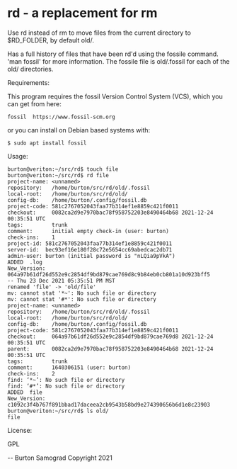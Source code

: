 rd - a replacement for rm
=========================

Use rd instead of rm to move files from the current directory to
$RD_FOLDER, by default old/.

Has a full history of files that have been rd'd using the fossile
command. 'man fossil' for more information. The fossile file is
old/.fossil for each of the old/ directories.

Requirements:

This program requires the fossil Version Control System (VCS), which
you can get from here:

    fossil	https://www.fossil-scm.org

or you can install on Debian based systems with:

    $ sudo apt install fossil

Usage:

    burton@veriton:~/src/rd$ touch file
    burton@veriton:~/src/rd$ rd file
    project-name: <unnamed>
    repository:   /home/burton/src/rd/old/.fossil
    local-root:   /home/burton/src/rd/old/
    config-db:    /home/burton/.config/fossil.db
    project-code: 581c2767052043faa77b314ef1e8859c421f0011
    checkout:     0082ca2d9e7970bac78f958752203e8490464b68 2021-12-24 00:35:51 UTC
    tags:         trunk
    comment:      initial empty check-in (user: burton)
    check-ins:    1
    project-id: 581c2767052043faa77b314ef1e8859c421f0011
    server-id:  bec93ef16e180f28c72e5654cc69abedcac2db71
    admin-user: burton (initial password is "nLQia9pVkA")
    ADDED  .log
    New_Version: 064a97b61df26d552e9c2854df9bd879cae769d8c9b84eb0cb801a10d923bff5
    -- Thu 23 Dec 2021 05:35:51 PM MST
    renamed 'file' -> 'old/file'
    mv: cannot stat '*~': No such file or directory
    mv: cannot stat '#*': No such file or directory
    project-name: <unnamed>
    repository:   /home/burton/src/rd/old/.fossil
    local-root:   /home/burton/src/rd/old/
    config-db:    /home/burton/.config/fossil.db
    project-code: 581c2767052043faa77b314ef1e8859c421f0011
    checkout:     064a97b61df26d552e9c2854df9bd879cae769d8 2021-12-24 00:35:51 UTC
    parent:       0082ca2d9e7970bac78f958752203e8490464b68 2021-12-24 00:35:51 UTC
    tags:         trunk
    comment:      1640306151 (user: burton)
    check-ins:    2
    find: ‘*~’: No such file or directory
    find: ‘#*’: No such file or directory
    ADDED  file
    New_Version: c1092c3f4b767f891bbad17daceea2cb9543b58bd9e274390656b6d1e8c23903
    burton@veriton:~/src/rd$ ls old/
    file

License:

GPL

--
Burton Samograd
Copyright 2021